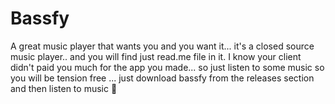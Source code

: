 # Bassfy
A great music player that wants you and you want it...
it's a closed source music player..
and you will find just read.me file in it.
I know your client didn't paid you much for the app you made...
so just listen to some music so you will be tension free ...
just download bassfy from the releases section and then listen to music 🎵 
